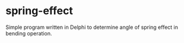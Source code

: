 # spring-effect
Simple program written in Delphi to determine angle of spring effect in bending operation.
